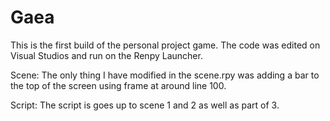 # Gaea
This is the first build of the personal project game. The code was edited on Visual Studios and run on the Renpy Launcher.

Scene:
  The only thing I have modified in the scene.rpy was adding a bar to the top of the screen using frame at around line 100.
  
Script:
  The script is goes up to scene 1 and 2 as well as part of 3. 
